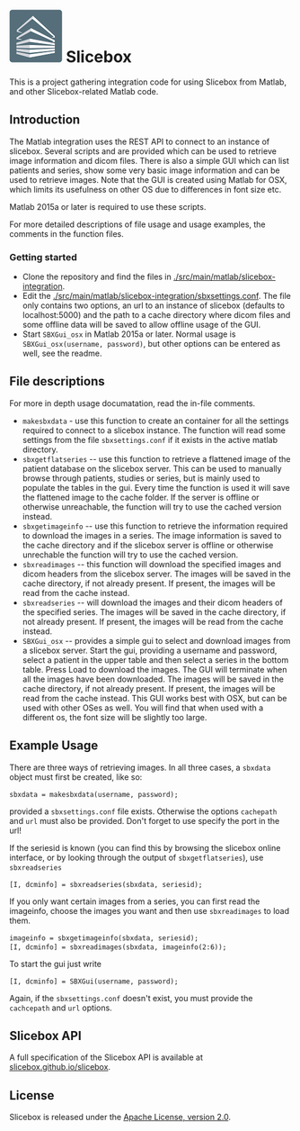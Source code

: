 ![](./docs/logo_white_framed.png "Slicebox") Slicebox
=====================================================

This is a project gathering integration code for using Slicebox from Matlab, and other Slicebox-related Matlab code.

Introduction
------------

The Matlab integration uses the REST API to connect to an instance of slicebox. Several scripts and are provided which can be used to retrieve image information and dicom files. There is also a simple GUI which can list patients and series, show some very basic image information and can be used to retrieve images. Note that the GUI is created using Matlab for OSX, which limits its usefulness on other OS due to differences in font size etc.

Matlab 2015a or later is required to use these scripts.

For more detailed descriptions of file usage and usage examples, the comments in the function files.

### Getting started

* Clone the repository and find the files in [./src/main/matlab/slicebox-integration](src/main/matlab/slicebox-integration).
* Edit the [./src/main/matlab/slicebox-integration/sbxsettings.conf](sbxsettings.conf). The file only contains two options, an url to an instance of slicebox (defaults to localhost:5000) and the path to a cache directory where dicom files and some offline data will be saved to allow offline usage of the GUI.
* Start `SBXGui_osx` in Matlab 2015a or later. Normal usage is `SBXGui_osx(username, password)`, but other options can be entered as well, see the readme.

File descriptions
-----------------

For more in depth usage documatation, read the in-file comments.

* `makesbxdata` - use this function to create an container for all the settings required to connect to a slicebox instance. The function will read some settings from the file `sbxsettings.conf` if it exists in the active matlab directory.
* `sbxgetflatseries` -- use this function to retrieve a flattened image of the patient database on the slicebox server. This can be used to manually browse through patients, studies or series, but is mainly used to populate the tables in the gui. Every time the function is used it will save the flattened image to the cache folder. If the server is offline or otherwise unreachable, the function will try to use the cached version instead.
* `sbxgetimageinfo` -- use this function to retrieve the information required to download the images in a series. The image information is saved to the cache directory and if the slicebox server is offline or otherwise unrechable the function will try to use the cached version.
* `sbxreadimages` -- this function will download the specified images and dicom headers from the slicebox server. The images will be saved in the cache directory, if not already present. If present, the images will be read from the cache instead.
* `sbxreadseries` -- will download the images and their dicom headers of the specified series. The images will be saved in the cache directory, if not already present. If present, the images will be read from the cache instead.
* `SBXGui_osx` -- provides a simple gui to select and download images from a slicebox server. Start the gui, providing a username and password, select a patient in the upper table and then select a series in the bottom table. Press Load to download the images. The GUI will terminate when all the images have been downloaded. The images will be saved in the cache directory, if not already present. If present, the images will be read from the cache instead. This GUI works best with OSX, but can be used with other OSes as well. You will find that when used with a different os, the font size will be slightly too large.

Example Usage
-------------

There are three ways of retrieving images. In all three cases, a `sbxdata` object must first be created, like so:

```
sbxdata = makesbxdata(username, password);
```

provided a `sbxsettings.conf` file exists. Otherwise the options `cachepath` and `url` must also be provided. Don't forget to use specify the port in the url!

If the seriesid is known (you can find this by browsing the slicebox online interface, or by looking through the output of `sbxgetflatseries`), use `sbxreadseries`

```
[I, dcminfo] = sbxreadseries(sbxdata, seriesid);
```

If you only want certain images from a series, you can first read the imageinfo, choose the images you want and then use `sbxreadimages` to load them.

```
imageinfo = sbxgetimageinfo(sbxdata, seriesid);
[I, dcminfo] = sbxreadimages(sbxdata, imageinfo(2:6));
```

To start the gui just write

```
[I, dcminfo] = SBXGui(username, password);
```

Again, if the `sbxsettings.conf` doesn't exist, you must provide the `cachcepath` and `url` options.

Slicebox API
------------

A full specification of the Slicebox API is available at [slicebox.github.io/slicebox](http://slicebox.github.io/slicebox).

License
-------

Slicebox is released under the [Apache License, version 2.0](./LICENSE).
